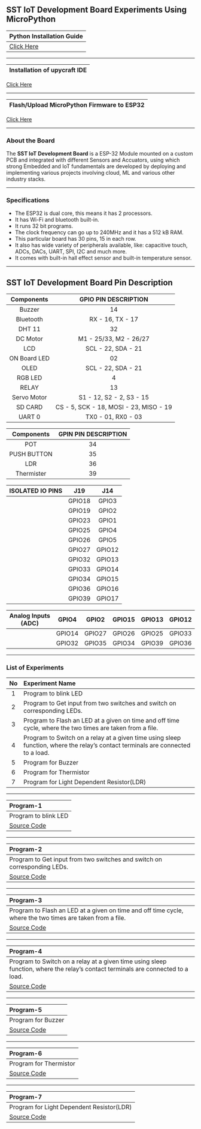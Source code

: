 ## SST IoT Development Board Experiments Using MicroPython

| **Python Installation Guide** |
| :---------- |
|[Click Here](Python-Installation.md)|

-----------------

| **Installation of upycraft IDE** |
| :------------ |
[Click Here](uPycraft-Installation.md)

-------------------


| **Flash/Upload MicroPython Firmware to ESP32** |
| :------------ |
[Click Here](Flash.md)

-------------------------

### About the Board
The **SST IoT Development Board** is a ESP-32 Module mounted on a custom PCB and integrated with different Sensors and Accuators, using which strong Embedded and IoT fundamentals are developed by deploying and implementing various projects involving cloud, ML and various other industry stacks.

--------------

### Specifications

- The ESP32 is dual core, this means it has 2 processors.
- It has Wi-Fi and bluetooth built-in.
- It runs 32 bit programs.
- The clock frequency can go up to 240MHz and it has a 512 kB RAM.
- This particular board has 30 pins, 15 in each row.
- It also has wide variety of peripherals available, like: capacitive touch, ADCs, DACs, UART, SPI, I2C and much more.
- It comes with built-in hall effect sensor and built-in temperature sensor.

-----------------

## SST IoT Development Board Pin Description

| **Components** | **GPIO PIN DESCRIPTION** |
|:----:|:----:|
|Buzzer | 14 |
|Bluetooth| RX - 16, TX - 17 |
| DHT 11| 32 |
| DC Motor | M1 - 25/33, M2 - 26/27|
| LCD | SCL - 22, SDA - 21 |
| ON Board LED | 02 |
| OLED | SCL - 22, SDA - 21 |
| RGB LED | 4 |
| RELAY | 13 |
| Servo Motor | S1 - 12, S2 - 2, S3 - 15|
| SD CARD | CS - 5, SCK - 18, MOSI - 23, MISO - 19 | 
| UART 0 | TX0 - 01, RX0 - 03 |

| **Components** | **GPIN PIN DESCRIPTION** |
|:----:|:----:|
|POT | 34 |
|PUSH BUTTON | 35 |
|LDR | 36 |
|Thermister | 39 |

|**ISOLATED IO PINS** | **J19** | **J14** | 
|:----:|:----:| :-----: | 
| | GPIO18 |GPIO3| 
| |GPIO19 |GPIO2 |
| |GPIO23 |GPIO1 |
| |GPIO25 | GPIO4| 
|| GPIO26 | GPIO5 |
|| GPIO27 | GPIO12 |
|| GPIO32 | GPIO13 |
|| GPIO33 | GPIO14 |
|| GPIO34 | GPIO15 |
|| GPIO36 | GPIO16 |
|| GPIO39 | GPIO17 |


| **Analog Inputs (ADC)** | GPIO4 |GPIO2 | GPIO15 |GPIO13 | GPIO12 |
|:----:|:----:| :-----: | :------: | :-----: | :---------: |
| |GPIO14 |GPIO27 | GPIO26 | GPIO25 | GPIO33 |
| |GPIO32 |GPIO35 |GPIO34 |GPIO39 | GPIO36 |


-----------------

### List of Experiments

| **No** | **Experiment Name** | 
| :---: | :---       |
|1|Program to blink LED |
|2|Program to Get input from two switches and switch on corresponding LEDs.|
|3|Program to Flash an LED at a given on time and off time cycle, where the two times are taken from a file.|
|4|Program to Switch on a relay at a given time using sleep function, where the relay’s contact terminals are connected to a load.|
|5|Program for Buzzer |
|6|Program for Thermistor|
|7|Program for Light Dependent Resistor(LDR)|

---------------------

|  **Program-1** | 
| :---- |
|Program to blink LED  |
|[Source Code](Programs/Blink.py)|

--------------------

| **Program-2** |
| :---- |
|Program to Get input from two switches and switch on corresponding LEDs.|
|[Source Code](Programs/PB-LED.py)|

------------------

|  **Program-3** |
| :---- |
|Program to Flash an LED at a given on time and off time cycle, where the two times are taken from a file. |
|[Source Code](Programs/file.py)|

-------------------

|  **Program-4** |
| :---- |
|Program to Switch on a relay at a given time using sleep function, where the relay’s contact terminals are connected to a load.|
|[Source Code](Programs/Relay.py)|

---------------------

|  **Program-5** |
| :---- |
|Program for Buzzer |
|[Source Code](Programs/buzzer.py)|

-----------------------

|  **Program-6** |
| :---- |
|Program for Thermistor  |
|[Source Code](Programs/Thermister.py)|

------------------------

|  **Program-7** |
| :---- |
|Program for Light Dependent Resistor(LDR) |
|[Source Code](Programs/ldr.py)|


